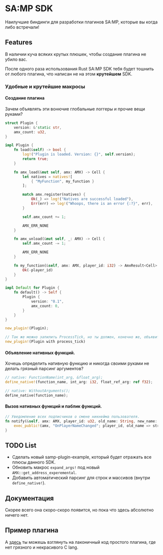 # SA:MP SDK
Наилучшие биндинги для разработки плагинов SA:MP, которые вы когда либо встречали!

## Features
В наличии куча всяких крутых плюшек, чтобы создание плагина не убило вас.

После одного раза использования Rust SA:MP SDK тебя будет тошнить от любого плагина, что написан не на этом **крутейшем** SDK.

### Удобные и крутейшие макросы
#### Создание плагина
Зачем объявлять эти вонючие глобальные логгеры и прочие вещи руками?
``` Rust
struct Plugin {
    version: &'static str,
    amx_count: u32,
}

impl Plugin {
    fn load(&self) -> bool {
        log!("Plugin is loaded. Version: {}", self.version);
        return true;
    }

    fn amx_load(&mut self, amx: AMX) -> Cell {
        let natives = natives![
            { "MyFunction", my_function }
        ];

        match amx.register(natives) {
            Ok(_) => log!("Natives are successful loaded"),
            Err(err) => log!("Whoops, there is an error {:?}", err),
        }

        self.amx_count += 1;

        AMX_ERR_NONE
    }

    fn amx_unload(&mut self, _: AMX) -> Cell {
        self.amx_count -= 1;

        AMX_ERR_NONE
    }

    fn my_function(&self, amx: AMX, player_id: i32) -> AmxResult<Cell> {
        Ok(-player_id)
    }
}

impl Default for Plugin {
    fn default() -> Self {
        Plugin {
            version: "0.1",
            amx_count: 0,
        }
    }
}

new_plugin!(Plugin);

// Так же можно запилить ProcessTick, но ты должен, конечно же, объявить Plugin::process_tick.
new_plugin!(Plugin with process_tick)
```
#### Объявление нативных функций.
Хочешь определить нативную функцию и никогда своими руками не делать грязный парсинг аргументов?
``` Rust
// native: FunctionName(int_arg, &float_arg);
define_native!(function_name, int_arg: i32, float_ref_arg: ref f32);

// native: WithoutArguments();
define_native(function_name);
```

#### Вызов нативных функций и паблик функций.
``` Rust
// Уведомление всех подписчиков о смене никнейма пользователя.
fn notify(&self, amx: AMX, player_id: u32, old_name: String, new_name: String) -> AmxResult<Cell> {
    exec_public!(amx, "OnPlayerNameChanged"; player_id, old_name => string, new_name => string) 
}
```

## TODO List
* Сделать новый samp-plugin-example, который будет отражать все плюсы данного SDK.
* Обновить макрос `expand_args!` под новый `AMX::get_address_experemental`.
* Добавить автоматический парсинг для строк и массивов (внутри `define_native!`).

## Документация
Скорее всего она скоро-скоро появится, но пока что здесь абсолютно ничего нет.

## Пример плагина
А [здесь](https://github.com/ZOTTCE/samp-plugin-example) ты можешь взглянуть на лаконичный код простого плагина, где нет грязного и некрасивого C lang.
